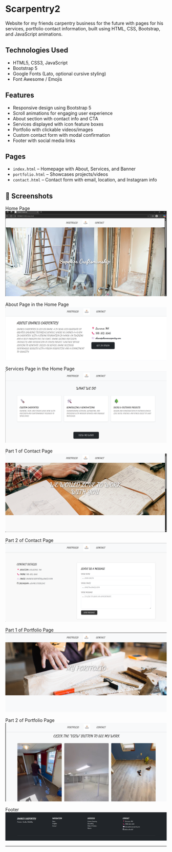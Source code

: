 # Scarpentry2
Website for my friends carpentry business for the future with pages for his services, portfolio contact information, built using HTML, CSS, Bootstrap, and JavaScript animations.


## Technologies Used

- HTML5, CSS3, JavaScript
- Bootstrap 5
- Google Fonts (Lato, optional cursive styling)
- Font Awesome / Emojis


## Features

- Responsive design using Bootstrap 5
- Scroll animations for engaging user experience
- About section with contact info and CTA
- Services displayed with icon feature boxes
- Portfolio with clickable videos/images
- Custom contact form with modal confirmation
- Footer with social media links

## Pages

- `index.html` – Homepage with About, Services, and Banner
- `portfolio.html` – Showcases projects/videos
- `contact.html` – Contact form with email, location, and Instagram info

## 📸 Screenshots
Home Page
![Image alt](https://github.com/paulcodes777/Scarpentry2/blob/69ac46e1ddec1b67ca6f2d434f3fb08f353fe5dd/shanehome1.png)

About Page in the Home Page 
![Image alt](https://github.com/paulcodes777/Scarpentry2/blob/6fd12ca9aae70e269f9e625b5af72ea0b1ba0163/shaneabout.png)

Services Page in the Home Page
![Image alt](https://github.com/paulcodes777/Scarpentry2/blob/8650c7a42d18198d34fb734c0af7c7d525a72768/shaneservices.png)

Part 1 of Contact Page
![Image alt](https://github.com/paulcodes777/Scarpentry2/blob/088b0d096251ff4e1ae3242d2ca313619c28abc2/shanecontact1.png)

Part 2 of Contact Page
![Image alt](https://github.com/paulcodes777/Scarpentry2/blob/74e0e13bda296c1e733f2c1a8e7f8a1ef363a0f4/shanecontact2.png)

Part 1 of Portfolio Page
![Image alt](https://github.com/paulcodes777/Scarpentry2/blob/ef92bb6145722a529ad4a8e84282250ae22bb6b3/shaneport1.png)

Part 2 of Portfolio Page
![Image alt](https://github.com/paulcodes777/Scarpentry2/blob/1ebc69dc0f00fcd47016bb67f529fb17312b788a/shaneport2.png)

Footer
![Image alt](https://github.com/paulcodes777/Scarpentry2/blob/9d133e174d5fbe314d7f0281a1f9b5a63d7d12aa/shanefooter.png)




---

